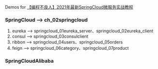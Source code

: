 Demos for [【编程不良人】2021年最新SpringCloud微服务实战教程](https://www.bilibili.com/video/BV1S5411c7hM)

### SpringCloud --> ch_02springcloud
1. eureka --> springcloud_01eureka_server、springcloud_02eureka_client
2. consul --> springcloud_03consulclient
3. ribbon --> springcloud_04users、springcloud_05orders
4. feign --> springcloud_06category、springcloud_07product

### SpringCloudAlibaba
